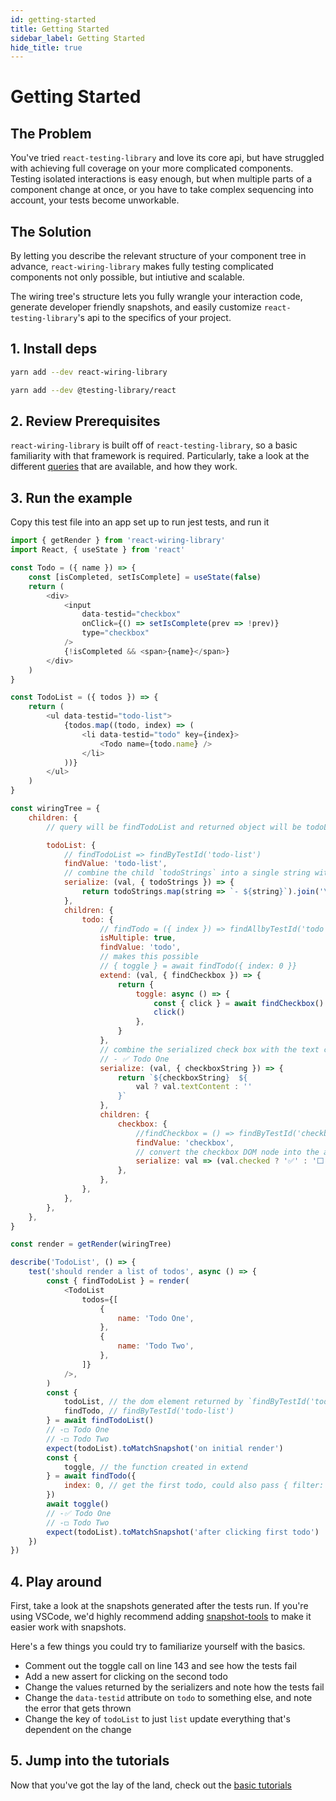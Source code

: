 ```yaml
---
id: getting-started
title: Getting Started
sidebar_label: Getting Started
hide_title: true
---
```


# Getting Started

## The Problem

You've tried `react-testing-library` and love its core api, but have struggled with achieving full coverage on your more complicated components.  Testing isolated interactions is easy enough, but when multiple parts of a component change at once, or you have to take complex sequencing into account, your tests become unworkable. 

## The Solution

By letting you describe the relevant structure of your component tree in advance, `react-wiring-library` makes fully testing complicated components not only possible, but intiutive and scalable. 

The wiring tree's structure lets you fully wrangle your interaction code, generate developer friendly snapshots, and easily customize `react-testing-library`'s api to the specifics of your project.

## 1. Install deps
```bash
yarn add --dev react-wiring-library 
```

```bash
yarn add --dev @testing-library/react 
```

## 2. Review Prerequisites

`react-wiring-library` is built off of `react-testing-library`, so a basic familiarity with that framework is required.  Particularly, take a look at the different [queries](https://testing-library.com/docs/dom-testing-library/api-queries) that are available, and how they work.  


## 3. Run the example

Copy this test file into an app set up to run jest tests, and run it

```javascript
import { getRender } from 'react-wiring-library'
import React, { useState } from 'react'

const Todo = ({ name }) => {
    const [isCompleted, setIsComplete] = useState(false)
    return (
        <div>
            <input
                data-testid="checkbox"
                onClick={() => setIsComplete(prev => !prev)}
                type="checkbox"
            />
            {!isCompleted && <span>{name}</span>}
        </div>
    )
}

const TodoList = ({ todos }) => {
    return (
        <ul data-testid="todo-list">
            {todos.map((todo, index) => (
                <li data-testid="todo" key={index}>
                    <Todo name={todo.name} />
                </li>
            ))}
        </ul>
    )
}

const wiringTree = {
    children: {
        // query will be findTodoList and returned object will be todoList

        todoList: {
            // findTodoList => findByTestId('todo-list')
            findValue: 'todo-list',
            // combine the child `todoStrings` into a single string with each todo on a new line
            serialize: (val, { todoStrings }) => {
                return todoStrings.map(string => `- ${string}`).join('\n')
            },
            children: {
                todo: {
                    // findTodo = ({ index }) => findAllbyTestId('todo')[index]
                    isMultiple: true,
                    findValue: 'todo',
                    // makes this possible
                    // { toggle } = await findTodo({ index: 0 }}
                    extend: (val, { findCheckbox }) => {
                        return {
                            toggle: async () => {
                                const { click } = await findCheckbox()
                                click()
                            },
                        }
                    },
                    // combine the serialized check box with the text content of the 'todo' DOM node
                    // - ✅ Todo One
                    serialize: (val, { checkboxString }) => {
                        return `${checkboxString}  ${
                            val ? val.textContent : ''
                        }`
                    },
                    children: {
                        checkbox: {
                            //findCheckbox = () => findByTestId('checkbox')
                            findValue: 'checkbox',
                            // convert the checkbox DOM node into the appropriate emoji
                            serialize: val => (val.checked ? '✅' : '⬜️'),
                        },
                    },
                },
            },
        },
    },
}

const render = getRender(wiringTree)

describe('TodoList', () => {
    test('should render a list of todos', async () => {
        const { findTodoList } = render(
            <TodoList
                todos={[
                    {
                        name: 'Todo One',
                    },
                    {
                        name: 'Todo Two',
                    },
                ]}
            />,
        )
        const {
            todoList, // the dom element returned by `findByTestId('todo-list')
            findTodo, // findByTestId('todo-list')
        } = await findTodoList()
        // -◻️ Todo One
        // -◻️ Todo Two
        expect(todoList).toMatchSnapshot('on initial render')
        const {
            toggle, // the function created in extend
        } = await findTodo({
            index: 0, // get the first todo, could also pass { filter: (todo) => // filter todos to one }
        })
        await toggle()
        // -✅ Todo One
        // -◻️ Todo Two
        expect(todoList).toMatchSnapshot('after clicking first todo')
    })
})
```

## 4. Play around

First, take a look at the snapshots generated after the tests run.  If you're using VSCode, we'd highly recommend adding [snapshot-tools](https://marketplace.visualstudio.com/items?itemName=asvetliakov.snapshot-tools) to make it easier work with snapshots. 

Here's a few things you could try to familiarize yourself with the basics. 

- Comment out the toggle call on line 143 and see how the tests fail
- Add a new assert for clicking on the second todo
- Change the values returned by the serializers and note how the tests fail
- Change the `data-testid` attribute on `todo` to something else, and note the error that gets thrown
- Change the key of `todoList` to just `list` update everything that's dependent on the change

## 5. Jump into the tutorials

Now that you've got the lay of the land, check out the [basic tutorials](basics/prepping.md)







